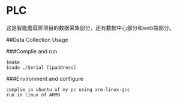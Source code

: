 # PLC
这是智能蘑菇房项目的数据采集部分，还有数据中心部分和web端部分。

##Data Collection Usage

###Complie and run

```
$make 
$sudo ./Serial [ipaddress]
```

###Environment and configure
```
complie in ubuntu of my pc using arm-linux-gcc
run in linux of ARM9 
```

 
